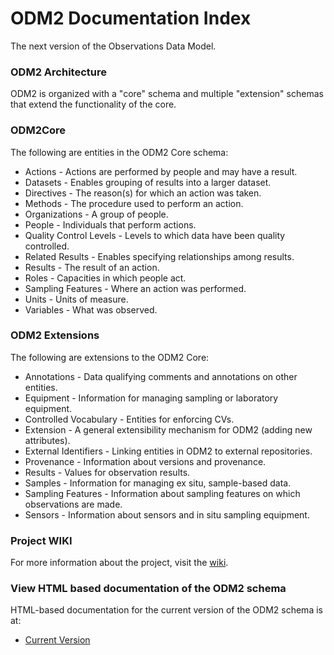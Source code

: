 ODM2 Documentation Index
========================

The next version of the Observations Data Model.

### ODM2 Architecture ###

ODM2 is organized with a "core" schema and multiple "extension" schemas that extend the functionality of the core.

### ODM2Core ###

The following are entities in the ODM2 Core schema:

* Actions - Actions are performed by people and may have a result.
* Datasets - Enables grouping of results into a larger dataset.
* Directives - The reason(s) for which an action was taken.
* Methods - The procedure used to perform an action.
* Organizations - A group of people.
* People - Individuals that perform actions.
* Quality Control Levels - Levels to which data have been quality controlled.
* Related Results - Enables specifying relationships among results.
* Results - The result of an action.
* Roles - Capacities in which people act.
* Sampling Features - Where an action was performed.
* Units - Units of measure.
* Variables - What was observed.

### ODM2 Extensions ###

The following are extensions to the ODM2 Core:

* Annotations - Data qualifying comments and annotations on other entities.
* Equipment - Information for managing sampling or laboratory equipment.
* Controlled Vocabulary - Entities for enforcing CVs.
* Extension - A general extensibility mechanism for ODM2 (adding new attributes).
* External Identifiers - Linking entities in ODM2 to external repositories.
* Provenance - Information about versions and provenance.
* Results - Values for observation results.
* Samples - Information for managing ex situ, sample-based data.
* Sampling Features - Information about sampling features on which observations are made.
* Sensors - Information about sensors and in situ sampling equipment.

###  Project WIKI ###

For more information about the project, visit the [wiki](https://github.com/UCHIC/ODM2/wiki). 

### View HTML based documentation of the ODM2 schema ###

HTML-based documentation for the current version of the ODM2 schema is at:

* [Current Version](http://uchic.github.io/ODM2/schemas/ODM2_Current/)
